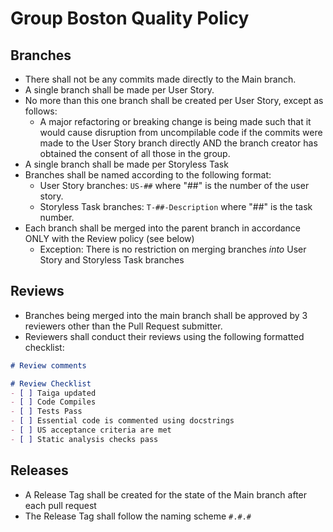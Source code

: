 # Group Boston Quality Policy

## Branches
* There shall not be any commits made directly to the Main branch.
* A single branch shall be made per User Story.
* No more than this one branch shall be created per User Story, except as follows:
  * A major refactoring or breaking change is being made such that it would cause disruption from uncompilable code if the commits were made to the User Story branch directly AND the branch creator has obtained the consent of all those in the group.
* A single branch shall be made per Storyless Task
* Branches shall be named according to the following format:
  * User Story branches: `US-##` where "##" is the number of the user story.
  * Storyless Task branches: `T-##-Description` where "##" is the task number.
* Each branch shall be merged into the parent branch in accordance ONLY with the Review policy (see below)
  * Exception: There is no restriction on merging branches *into* User Story and Storyless Task branches

## Reviews
* Branches being merged into the main branch shall be approved by 3 reviewers other than the Pull Request submitter.
* Reviewers shall conduct their reviews using the following formatted checklist:
```markdown
# Review comments

# Review Checklist
- [ ] Taiga updated
- [ ] Code Compiles
- [ ] Tests Pass
- [ ] Essential code is commented using docstrings
- [ ] US acceptance criteria are met
- [ ] Static analysis checks pass
```

## Releases
* A Release Tag shall be created for the state of the Main branch after each pull request
* The Release Tag shall follow the naming scheme `#.#.#`
